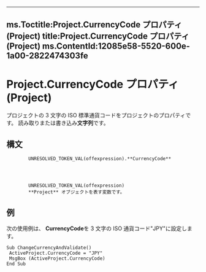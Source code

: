 

---
ms.Toctitle:Project.CurrencyCode プロパティ (Project)
title:Project.CurrencyCode プロパティ (Project)
ms.ContentId:12085e58-5520-600e-1a00-2822474303fe
---
# Project.CurrencyCode プロパティ (Project)




プロジェクトの 3 文字の ISO 標準通貨コードをプロジェクトのプロパティです。 読み取りまたは書き込み**文字列**です。

## 構文

            UNRESOLVED_TOKEN_VAL(offexpression).**CurrencyCode**




            UNRESOLVED_TOKEN_VAL(offexpression)
            **Project** オブジェクトを表す変数です。



## 例
次の使用例は、 **CurrencyCode**を 3 文字の ISO 通貨コード"JPY"に設定します。

```vba
Sub ChangeCurrencyAndValidate() 
 ActiveProject.CurrencyCode = "JPY" 
 MsgBox (ActiveProject.CurrencyCode) 
End Sub
```





